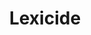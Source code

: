 ---
title: "Lexicide"
description: "A 2D typing-based action game built to improve reaction time and typing skills."
image:
    url: ""
    alt: ""
link: "https://github.com/mdoheny9/typing-game"
tags: ["c#", "game-dev"]
---